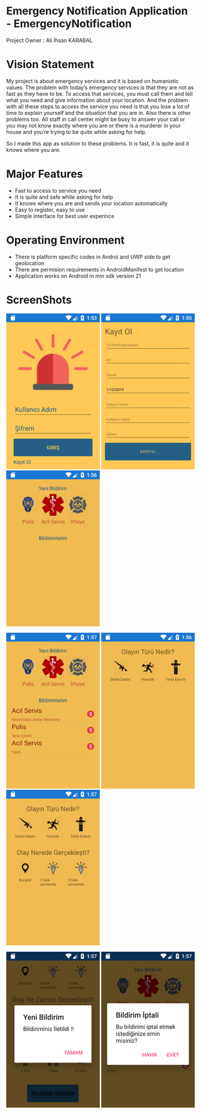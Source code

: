 # Emergency Notification Application - EmergencyNotification

Project Owner : Ali İhsan KARABAL

# Vision Statement

My project is about emergency services and it is based on humanistic values.
The problem with today’s emergency services is that they are not as fast as they have to be. To access that services, you must call them and tell what you need and give information about your location.
And the problem with all these steps to access the service you need is that you lose a lot of time to explain yourself and the situation that you are in. Also there is other problems too. All staff in call center might be busy to answer your call or you may not know exactly where you are or there is a murderer in your house and you’re trying to be quite while asking for help.

So I made this app as solution to these problems. It is fast, it is quite and it knows where you are.





# Major Features

- Fast to access to service you need
- It is quite and safe while asking for help
- It knows where you are and sends your location automatically
- Easy to register, easy to use
- Simple interface for best user experince




# Operating Environment

- There is platform specific codes in Androi and UWP side to get geolocation
- There are permision requirements in AndroidManifest to get location
- Application works on Android in min sdk version 21

# ScreenShots

<p>
  <img src="https://github.com/aliihsank/EmergencyNotification/blob/master/images/login.png" width="250" title="Create New">
  <img src="https://github.com/aliihsank/EmergencyNotification/blob/master/images/register.png" width="250" title="Register">
  <img src="https://github.com/aliihsank/EmergencyNotification/blob/master/images/main.png" width="250" title="Main">
</p>
<p>
  <img src="https://github.com/aliihsank/EmergencyNotification/blob/master/images/main-notifications.png" width="250" title="Notifications">
  <img src="https://github.com/aliihsank/EmergencyNotification/blob/master/images/new-notification.png" width="250" title="Notifications">
  <img src="https://github.com/aliihsank/EmergencyNotification/blob/master/images/dynamic-questions.png" width="250" title="Notifications">
</p>
<p>
  <img src="https://github.com/aliihsank/EmergencyNotification/blob/master/images/create-new.png" width="250" title="Notifications">
  <img src="https://github.com/aliihsank/EmergencyNotification/blob/master/images/remove-notification.png" width="250" title="Notifications">
</p>
